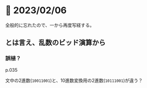 # 📝 2023/02/06

全般的に忘れたので、一から再度写経する。

## とは言え、乱数のビッド演算から


### 誤植？

p.035

文中の2進数(`10011001`)と、10進数変換用の2進数(`10111001`)が違う？


